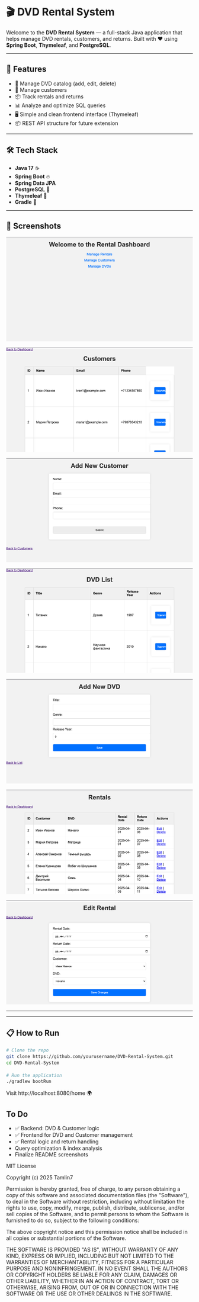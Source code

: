 # 🎬 DVD Rental System

Welcome to the **DVD Rental System** — a full-stack Java application that helps manage DVD rentals, customers, and returns. Built with ❤️ using **Spring Boot**, **Thymeleaf**, and **PostgreSQL**.

---

## 🚀 Features

- 📁 Manage DVD catalog (add, edit, delete)
- 👥 Manage customers
- 📦 Track rentals and returns
- 📊 Analyze and optimize SQL queries
- 🖥️ Simple and clean frontend interface (Thymeleaf)
- 📦 REST API structure for future extension

---

## 🛠️ Tech Stack

- **Java 17** ☕
- **Spring Boot** 🔥
- **Spring Data JPA**
- **PostgreSQL** 🐘
- **Thymeleaf** 🧩
- **Gradle** 🧱

---

## 📸 Screenshots

![Screenshot](src/main/resources/images/homepages.png)

![Screenshot](src/main/resources/images/Customers.png)

![Screenshot](src/main/resources/images/AddCustomers.png)

![Screenshot](src/main/resources/images/DVDlist.png)

![Screenshot](src/main/resources/images/AddDVD.png)

![Screenshot](src/main/resources/images/rentals.png)

![Screenshot](src/main/resources/images/editrental.png)


---


---

## 📋 How to Run

```bash
# Clone the repo
git clone https://github.com/yourusername/DVD-Rental-System.git
cd DVD-Rental-System

# Run the application
./gradlew bootRun
```
Visit http://localhost:8080/home 🌍



##  To Do

- ✅ Backend: DVD & Customer logic
- ✅ Frontend for DVD and Customer management
- ✅ Rental logic and return handling
-   Query optimization & index analysis
-   Finalize README screenshots

MIT License

Copyright (c) 2025 Tamlin7

Permission is hereby granted, free of charge, to any person obtaining a copy
of this software and associated documentation files (the "Software"), to deal
in the Software without restriction, including without limitation the rights
to use, copy, modify, merge, publish, distribute, sublicense, and/or sell
copies of the Software, and to permit persons to whom the Software is
furnished to do so, subject to the following conditions:

The above copyright notice and this permission notice shall be included in
all copies or substantial portions of the Software.

THE SOFTWARE IS PROVIDED "AS IS", WITHOUT WARRANTY OF ANY KIND, EXPRESS OR
IMPLIED, INCLUDING BUT NOT LIMITED TO THE WARRANTIES OF MERCHANTABILITY,
FITNESS FOR A PARTICULAR PURPOSE AND NONINFRINGEMENT. IN NO EVENT SHALL THE
AUTHORS OR COPYRIGHT HOLDERS BE LIABLE FOR ANY CLAIM, DAMAGES OR OTHER
LIABILITY, WHETHER IN AN ACTION OF CONTRACT, TORT OR OTHERWISE, ARISING FROM,
OUT OF OR IN CONNECTION WITH THE SOFTWARE OR THE USE OR OTHER DEALINGS IN
THE SOFTWARE.
